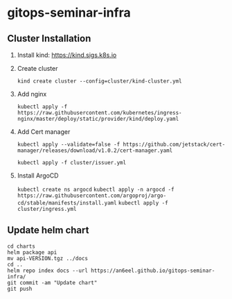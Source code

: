 # gitops-seminar-infra

## Cluster Installation

1. Install kind: https://kind.sigs.k8s.io

2. Create cluster

   `kind create cluster --config=cluster/kind-cluster.yml`
   
3. Add nginx

    `kubectl apply -f https://raw.githubusercontent.com/kubernetes/ingress-nginx/master/deploy/static/provider/kind/deploy.yaml`

4. Add Cert manager

    `kubectl apply --validate=false -f https://github.com/jetstack/cert-manager/releases/download/v1.0.2/cert-manager.yaml`
    
    `kubectl apply -f cluster/issuer.yml` 
    
5. Install ArgoCD
    
    `kubectl create ns argocd`
    `kubectl apply -n argocd -f https://raw.githubusercontent.com/argoproj/argo-cd/stable/manifests/install.yaml`
    `kubectl apply -f cluster/ingress.yml`

## Update helm chart 

```
cd charts
helm package api
mv api-VERSION.tgz ../docs
cd ..
helm repo index docs --url https://an6eel.github.io/gitops-seminar-infra/
git commit -am "Update chart"
git push
```